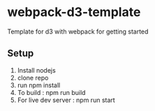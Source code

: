 # webpack-d3-template
<p> Template for d3 with webpack for getting started </p> 

## Setup
1. Install nodejs 
2. clone repo
3. run npm install 
4. To build : npm run build 
5. For live dev server : npm run start
